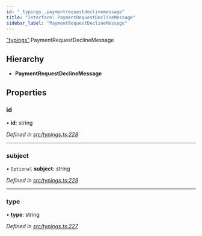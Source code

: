 ```yaml
---
id: "_typings_.paymentrequestdeclinemessage"
title: "Interface: PaymentRequestDeclineMessage"
sidebar_label: "PaymentRequestDeclineMessage"
---
```


["typings"](../modules/_typings_.md).PaymentRequestDeclineMessage

## Hierarchy

* **PaymentRequestDeclineMessage**

## Properties

### id

•  **id**: string

*Defined in [src/typings.ts:228](https://github.com/trustlines-protocol/clientlib/blob/4830efe/src/typings.ts#L228)*

___

### subject

• `Optional` **subject**: string

*Defined in [src/typings.ts:229](https://github.com/trustlines-protocol/clientlib/blob/4830efe/src/typings.ts#L229)*

___

### type

•  **type**: string

*Defined in [src/typings.ts:227](https://github.com/trustlines-protocol/clientlib/blob/4830efe/src/typings.ts#L227)*
